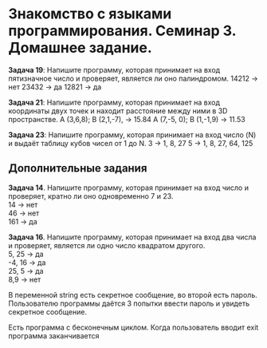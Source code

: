 # Знакомство с языками программирования. Семинар 3. Домашнее задание.

**Задача 19**: Напишите программу, которая принимает на вход пятизначное число и проверяет, является ли оно палиндромом.
14212 -> нет
23432 -> да
12821 -> да

**Задача 21**: Напишите программу, которая принимает на вход координаты двух точек и находит расстояние между ними в 3D пространстве.
A (3,6,8); B (2,1,-7), -> 15.84
A (7,-5, 0); B (1,-1,9) -> 11.53

**Задача 23**: Напишите программу, которая принимает на вход число (N) и выдаёт таблицу кубов чисел от 1 до N.
3 -> 1, 8, 27 
5 -> 1, 8, 27, 64, 125

## Дополнительные задания

**Задача 14**. Напишите программу, которая принимает на вход число и проверяет, кратно ли оно одновременно 7 и 23.  
14 -> нет   
46 -> нет   
161 -> да


**Задача 16**. Напишите программу, которая принимает на вход два числа и проверяет, является ли одно число квадратом другого.  
5, 25 -> да  
-4, 16 -> да  
25, 5 -> да  
8,9 -> нет


В переменной string есть секретное сообщение, во второй есть пароль. Пользователю программы даётся 3 попытки ввести пароль и увидеть секретное сообщение.


Есть программа с бесконечным циклом. Когда пользователь вводит exit программа заканчивается


